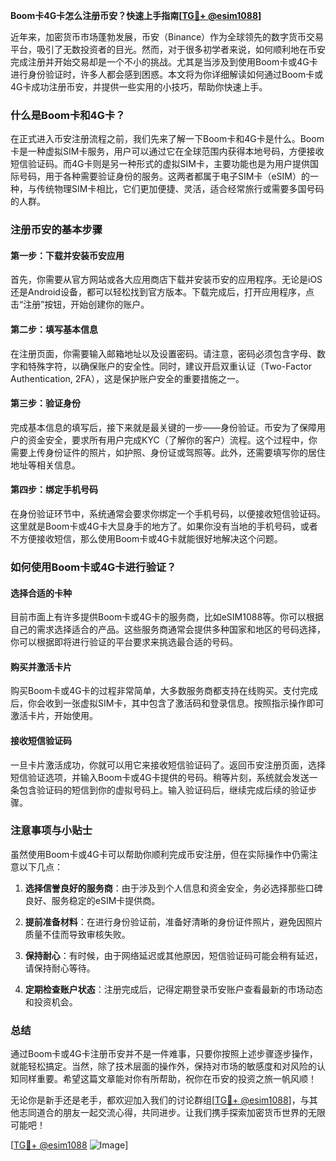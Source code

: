 **Boom卡4G卡怎么注册币安？快速上手指南[[TG💪+ @esim1088](https://t.me/s/esim1088)]**

近年来，加密货币市场蓬勃发展，币安（Binance）作为全球领先的数字货币交易平台，吸引了无数投资者的目光。然而，对于很多初学者来说，如何顺利地在币安完成注册并开始交易却是一个不小的挑战。尤其是当涉及到使用Boom卡或4G卡进行身份验证时，许多人都会感到困惑。本文将为你详细解读如何通过Boom卡或4G卡成功注册币安，并提供一些实用的小技巧，帮助你快速上手。

### 什么是Boom卡和4G卡？

在正式进入币安注册流程之前，我们先来了解一下Boom卡和4G卡是什么。Boom卡是一种虚拟SIM卡服务，用户可以通过它在全球范围内获得本地号码，方便接收短信验证码。而4G卡则是另一种形式的虚拟SIM卡，主要功能也是为用户提供国际号码，用于各种需要验证身份的服务。这两者都属于电子SIM卡（eSIM）的一种，与传统物理SIM卡相比，它们更加便捷、灵活，适合经常旅行或需要多国号码的人群。

### 注册币安的基本步骤

#### 第一步：下载并安装币安应用
首先，你需要从官方网站或各大应用商店下载并安装币安的应用程序。无论是iOS还是Android设备，都可以轻松找到官方版本。下载完成后，打开应用程序，点击“注册”按钮，开始创建你的账户。

#### 第二步：填写基本信息
在注册页面，你需要输入邮箱地址以及设置密码。请注意，密码必须包含字母、数字和特殊字符，以确保账户的安全性。同时，建议开启双重认证（Two-Factor Authentication, 2FA），这是保护账户安全的重要措施之一。

#### 第三步：验证身份
完成基本信息的填写后，接下来就是最关键的一步——身份验证。币安为了保障用户的资金安全，要求所有用户完成KYC（了解你的客户）流程。这个过程中，你需要上传身份证件的照片，如护照、身份证或驾照等。此外，还需要填写你的居住地址等相关信息。

#### 第四步：绑定手机号码
在身份验证环节中，系统通常会要求你绑定一个手机号码，以便接收短信验证码。这里就是Boom卡或4G卡大显身手的地方了。如果你没有当地的手机号码，或者不方便接收短信，那么使用Boom卡或4G卡就能很好地解决这个问题。

### 如何使用Boom卡或4G卡进行验证？

#### 选择合适的卡种
目前市面上有许多提供Boom卡或4G卡的服务商，比如eSIM1088等。你可以根据自己的需求选择适合的产品。这些服务商通常会提供多种国家和地区的号码选择，你可以根据即将进行验证的平台要求来挑选最合适的号码。

#### 购买并激活卡片
购买Boom卡或4G卡的过程非常简单，大多数服务商都支持在线购买。支付完成后，你会收到一张虚拟SIM卡，其中包含了激活码和登录信息。按照指示操作即可激活卡片，开始使用。

#### 接收短信验证码
一旦卡片激活成功，你就可以用它来接收短信验证码了。返回币安注册页面，选择短信验证选项，并输入Boom卡或4G卡提供的号码。稍等片刻，系统就会发送一条包含验证码的短信到你的虚拟号码上。输入验证码后，继续完成后续的验证步骤。

### 注意事项与小贴士

虽然使用Boom卡或4G卡可以帮助你顺利完成币安注册，但在实际操作中仍需注意以下几点：

1. **选择信誉良好的服务商**：由于涉及到个人信息和资金安全，务必选择那些口碑良好、服务稳定的eSIM卡提供商。
   
2. **提前准备材料**：在进行身份验证前，准备好清晰的身份证件照片，避免因照片质量不佳而导致审核失败。

3. **保持耐心**：有时候，由于网络延迟或其他原因，短信验证码可能会稍有延迟，请保持耐心等待。

4. **定期检查账户状态**：注册完成后，记得定期登录币安账户查看最新的市场动态和投资机会。

### 总结

通过Boom卡或4G卡注册币安并不是一件难事，只要你按照上述步骤逐步操作，就能轻松搞定。当然，除了技术层面的操作外，保持对市场的敏感度和对风险的认知同样重要。希望这篇文章能对你有所帮助，祝你在币安的投资之旅一帆风顺！

无论你是新手还是老手，都欢迎加入我们的讨论群组[[TG💪+ @esim1088](https://t.me/s/esim1088)]，与其他志同道合的朋友一起交流心得，共同进步。让我们携手探索加密货币世界的无限可能吧！

[[TG💪+ @esim1088](https://t.me/s/esim1088) ![Image](https://i.postimg.cc/4NQfJmqS/Snipaste-2025-05-13-00-14-12.png)]